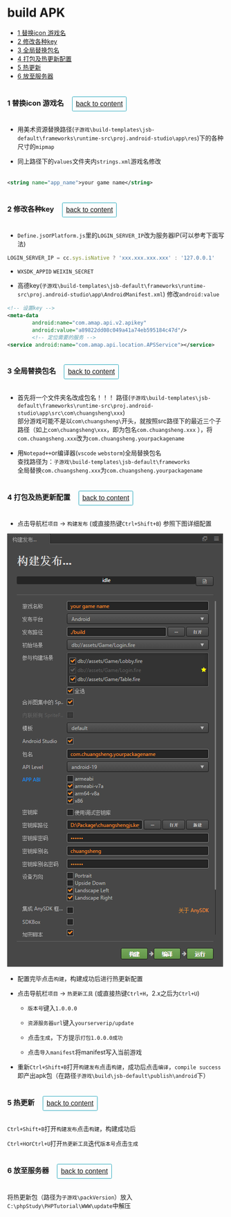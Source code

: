 # <span id = "build APK">build APK</span>

* [1 替换icon 游戏名](#content1)
* [2 修改各种key](#content2)
* [3 全局替换包名](#content3)
* [4 打包及热更新配置](#content4)
* [5 热更新](#content5)
* [6 放至服务器](#content6)


### <span id = "content1">1 替换icon 游戏名</span> <button style="text-transform: none; margin: 15px; display: inline-block; font-weight: 400; text-align: center; vertical-align: middle; user-select: none; border: 1px solid #17a2b8; padding: 8px 8px; font-size: 16px; line-height: 16px; border-radius: 2.5px; color: #17a2b8; background-color: transparent; background-image: none; border-color: #17a2b8;">[back to content](#content)</button>

* 用美术资源替换路径(`子游戏\build-templates\jsb-default\frameworks\runtime-src\proj.android-studio\app\res`)下的各种尺寸的`mipmap`

* 同上路径下的`values`文件夹内`strings.xml`游戏名修改

```xml

<string name="app_name">your game name</string>
```

### <span id = "content2">2 修改各种key</span> <button style="text-transform: none; margin: 15px; display: inline-block; font-weight: 400; text-align: center; vertical-align: middle; user-select: none; border: 1px solid #17a2b8; padding: 8px 8px; font-size: 16px; line-height: 16px; border-radius: 2.5px; color: #17a2b8; background-color: transparent; background-image: none; border-color: #17a2b8;">[back to content](#content)</button>

* `Define.js`or`Platform.js`里的`LOGIN_SERVER_IP`改为服务器IP(可以参考下面写法)

```javascript
LOGIN_SERVER_IP = cc.sys.isNative ? 'xxx.xxx.xxx.xxx' : '127.0.0.1'
```

* `WXSDK_APPID` `WEIXIN_SECRET`

* 高德key(`子游戏\build-templates\jsb-default\frameworks\runtime-src\proj.android-studio\app\AndroidManifest.xml`)
  修改`android:value`

```xml
<!-- 设置key -->
<meta-data
        android:name="com.amap.api.v2.apikey"
        android:value="a89822dd08c049a41a74eb595184c47d"/>
        <!-- 定位需要的服务 -->
<service android:name="com.amap.api.location.APSService"></service>
```

### <span id = "content3">3 全局替换包名</span> <button style="text-transform: none; margin: 15px; display: inline-block; font-weight: 400; text-align: center; vertical-align: middle; user-select: none; border: 1px solid #17a2b8; padding: 8px 8px; font-size: 16px; line-height: 16px; border-radius: 2.5px; color: #17a2b8; background-color: transparent; background-image: none; border-color: #17a2b8;">[back to content](#content)</button>

* 首先将一个文件夹名改成包名！！！
  路径(`子游戏\build-templates\jsb-default\frameworks\runtime-src\proj.android-studio\app\src\com\chuangsheng\xxx`)  
  部分游戏可能不是以`com\chuangsheng\`开头，就按照src路径下的最近三个子路径（如上`com\chuangsheng\xxx`，即为包名`com.chuangsheng.xxx`
  ），将`com.chuangsheng.xxx`改为`com.chuangsheng.yourpackagename`

* 用`Notepad++`or编译器(`vscode` `webstorm`)全局替换包名  
  查找路径为：`子游戏\build-templates\jsb-default\frameworks`  
  全局替换`com.chuangsheng.xxx`为`com.chuangsheng.yourpackagename`


### <span id = "content4">4 打包及热更新配置</span> <button style="text-transform: none; margin: 15px; display: inline-block; font-weight: 400; text-align: center; vertical-align: middle; user-select: none; border: 1px solid #17a2b8; padding: 8px 8px; font-size: 16px; line-height: 16px; border-radius: 2.5px; color: #17a2b8; background-color: transparent; background-image: none; border-color: #17a2b8;">[back to content](#content)</button>


* 点击导航栏`项目` -> `构建发布` (或直接热键`Ctrl+Shift+B`) 参照下图详细配置

![详细配置](img.png)

* 配置完毕点击`构建`，构建成功后进行热更新配置

* 点击导航栏`项目` -> `热更新工具` (或直接热键`Ctrl+H`，2.x之后为`Ctrl+U`)

    * `版本号`键入`1.0.0.0`

    * `资源服务器url`键入`yourserverip/update`

    * 点击`生成`，下方提示`打包1.0.0.0成功`

    * 点击`导入manifest`将manifest写入当前游戏

* 重新`Ctrl+Shift+B`打开`构建发布`点击`构建`，成功后点击`编译`，`compile success`即产出apk包（在路径`子游戏\build\jsb-default\publish\android`下）

### <span id = "content5">5 热更新</span> <button style="text-transform: none; margin: 15px; display: inline-block; font-weight: 400; text-align: center; vertical-align: middle; user-select: none; border: 1px solid #17a2b8; padding: 8px 8px; font-size: 16px; line-height: 16px; border-radius: 2.5px; color: #17a2b8; background-color: transparent; background-image: none; border-color: #17a2b8;">[back to content](#content)</button>


`Ctrl+Shift+B`打开`构建发布`点击`构建`，构建成功后

`Ctrl+H`or`Ctrl+U`打开`热更新工具`迭代`版本号`点击`生成`

### <span id = "content6">6 放至服务器</span> <button style="text-transform: none; margin: 15px; display: inline-block; font-weight: 400; text-align: center; vertical-align: middle; user-select: none; border: 1px solid #17a2b8; padding: 8px 8px; font-size: 16px; line-height: 16px; border-radius: 2.5px; color: #17a2b8; background-color: transparent; background-image: none; border-color: #17a2b8;">[back to content](#content)</button>


将热更新包（路径为`子游戏\packVersion`）放入`C:\phpStudy\PHPTutorial\WWW\update`中解压